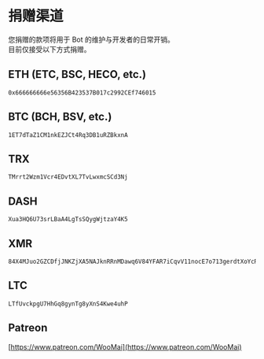 # 捐赠渠道

您捐赠的款项将用于 Bot 的维护与开发者的日常开销。<br>
目前仅接受以下方式捐赠。

## ETH (ETC, BSC, HECO, etc.)

```
0x666666666e56356B423537B017c2992CEf746015
```

## BTC (BCH, BSV, etc.)

```
1ET7dTaZ1CM1nkEZJCt4Rq3DB1uRZBkxnA
```

## TRX

```
TMrrt2Wzm1Vcr4EDvtXL7TvLwxmcSCd3Nj
```

## DASH

```
Xua3HQ6U73srLBaA4LgTsSQygWjtzaY4K5
```

## XMR

```
84X4MJuo2GZCDfjJNKZjXA5NAJknRRnMDawq6V84YFAR7iCqvV11nocE7o713gerdtXoYcRWFwQ8jRfzTLDwUMHCEPzBaUE
```

## LTC

```
LTfUvckpgU7HhGq8gynTg8yXnS4Kwe4uhP
```

## Patreon

[https://www.patreon.com/WooMai](https://www.patreon.com/WooMai)

